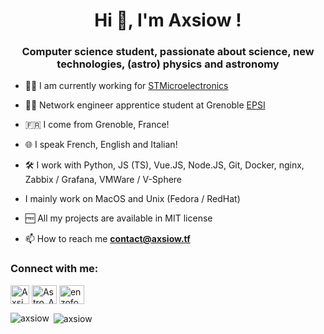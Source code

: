 <h1 align="center">Hi 👋, I'm Axsiow !</h1>
<h3 align="center">Computer science student, passionate about science, new technologies, (astro) physics and astronomy</h3>

- 👩‍💻 I am currently working for [STMicroelectronics](https://www.st.com)

- 👩‍🎓 Network engineer apprentice student at Grenoble [EPSI](https://www.epsi.fr)

- 🇫🇷 I come from Grenoble, France!

- 🌐 I speak French, English and Italian!

- 🛠️ I work with Python, JS (TS), Vue.JS, Node.JS, Git, Docker, nginx, Zabbix / Grafana, VMWare / V-Sphere

- I mainly work on MacOS and Unix (Fedora / RedHat)
 
- 🆓 All my projects are available in MIT license

- 📫 How to reach me **contact@axsiow.tf**

<h3 align="left">Connect with me:</h3>
<p align="left">
<a href="https://github.com/Axsiow" target="blank"><img align="center" src="https://cdn-icons-png.flaticon.com/512/25/25231.png" alt="Axsiow" height="30" width="30" /></a>
<a href="https://twitter.com/Astro_Axsiow" target="blank"><img align="center" src="https://raw.githubusercontent.com/rahuldkjain/github-profile-readme-generator/master/src/images/icons/Social/twitter.svg" alt="Astro_Axsiow" height="30" width="40" /></a>
<a href="https://linkedin.com/in/enzofogliano" target="blank"><img align="center" src="https://raw.githubusercontent.com/rahuldkjain/github-profile-readme-generator/master/src/images/icons/Social/linked-in-alt.svg" alt="enzofogliano" height="30" width="40" /></a>
</p>

<p><img align="left" src="https://github-readme-stats.vercel.app/api/top-langs?username=axsiow&show_icons=true&theme=dracula&locale=en&layout=compact" alt="axsiow" /></p>
<p>&nbsp;<img align="center" src="https://github-readme-stats.vercel.app/api?username=axsiow&show_icons=true&theme=dracula&locale=en" alt="axsiow" /></p>
